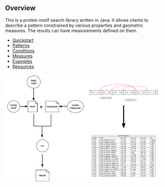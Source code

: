 Overview 
------

This is a protein motif search library written in Java. It allows clients to describe a pattern constrained by various properties and geometric measures. The results can have measurements defined on them.

- [Quickstart](quickstart.md)
- [Patterns](pattern_definition.md)
- [Conditions](conditions.md)
- [Measures](measures.md)
- [Examples](functional_examples.md)
- [Resources](resources.md)


![](img/overview.png)
